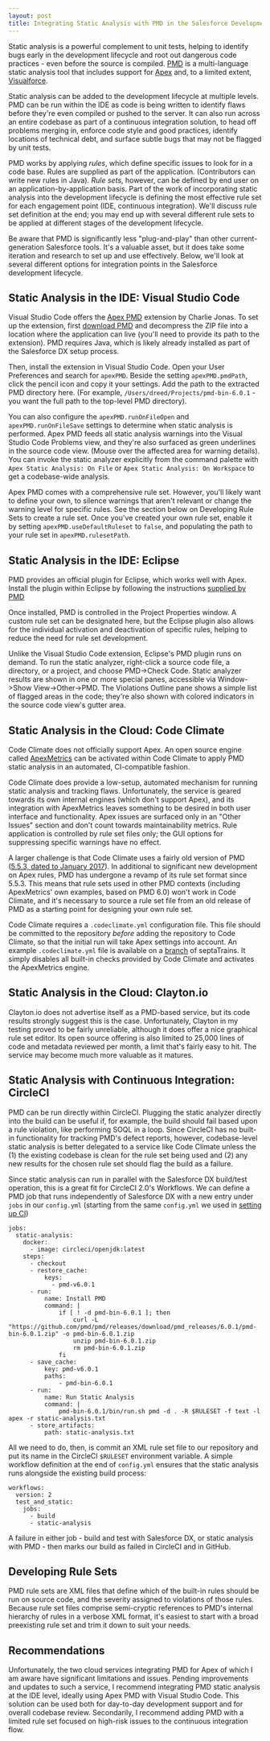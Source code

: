 ```yaml
---
layout: post
title: Integrating Static Analysis with PMD in the Salesforce Development Lifecycle
---
```


Static analysis is a powerful complement to unit tests, helping to identify bugs early in the development lifecycle and root out dangerous code practices - even before the source is compiled. [PMD](http://pmd.github.io/) is a multi-language static analysis tool that includes support for [Apex](https://pmd.github.io/pmd-6.0.1/pmd_rules_apex.html) and, to a limited extent, [Visualforce](https://pmd.github.io/pmd-6.0.1/pmd_rules_vf.html).

Static analysis can be added to the development lifecycle at multiple levels. PMD can be run within the IDE as code is being written to identify flaws before they're even compiled or pushed to the server. It can also run across an entire codebase as part of a continuous integration solution, to head off problems merging in, enforce code style and good practices, identify locations of technical debt, and surface subtle bugs that may not be flagged by unit tests.

PMD works by applying *rules*, which define specific issues to look for in a code base. Rules are supplied as part of the application. (Contributors can write new rules in Java). *Rule sets*, however, can be defined by end user on an application-by-application basis. Part of the work of incorporating static analysis into the development lifecycle is defining the most effective rule set for each engagement point (IDE, continuous integration). We'll discuss rule set definition at the end; you may end up with several different rule sets to be applied at different stages of the development lifecycle.

Be aware that PMD is significantly less "plug-and-play" than other current-generation Salesforce tools. It's a valuable asset, but it does take some iteration and research to set up and use effectively. Below, we'll look at several different options for integration points in the Salesforce development lifecycle.

## Static Analysis in the IDE: Visual Studio Code

Visual Studio Code offers the [Apex PMD](https://marketplace.visualstudio.com/items?itemName=chuckjonas.apex-pmd) extension by Charlie Jonas. To set up the extension, first [download PMD](https://pmd.github.io/#downloads) and decompress the ZIP file into a location where the application can live (you'll need to provide its path to the extension). PMD requires Java, which is likely already installed as part of the Salesforce DX setup process.

Then, install the extension in Visual Studio Code. Open your User Preferences and search for `apexPMD`. Beside the setting `apexPMD.pmdPath`, click the pencil icon and copy it your settings. Add the path to the extracted PMD directory here. (For example, `/Users/dreed/Projects/pmd-bin-6.0.1` - you want the full path to the top-level PMD directory).

You can also configure the `apexPMD.runOnFileOpen` and `apexPMD.runOnFileSave` settings to determine when static analysis is performed. Apex PMD feeds all static analysis warnings into the Visual Studio Code Problems view, and they're also surfaced as green underlines in the source code view. (Mouse over the affected area for warning details). You can invoke the static analyzer explicitly from the command palette with `Apex Static Analysis: On File` or `Apex Static Analysis: On Workspace` to get a codebase-wide analysis.

Apex PMD comes with a comprehensive rule set. However, you'll likely want to define your own, to silence warnings that aren't relevant or change the warning level for specific rules. See the section below on Developing Rule Sets to create a rule set. Once you've created your own rule set, enable it by setting `apexPMD.useDefaultRuleset` to `false`, and populating the path to your rule set in `apexPMD.rulesetPath`.

## Static Analysis in the IDE: Eclipse

PMD provides an official plugin for Eclipse, which works well with Apex. Install the plugin within Eclipse by following the instructions [supplied by PMD](https://pmd.github.io/latest/pmd_userdocs_tools.html#eclipse)

Once installed, PMD is controlled in the Project Properties window. A custom rule set can be designated here, but the Eclipse plugin also allows for the individual activation and deactivation of specific rules, helping to reduce the need for rule set development.

Unlike the Visual Studio Code extension, Eclipse's PMD plugin runs on demand. To run the static analyzer, right-click a source code file, a directory, or a project, and choose PMD->Check Code. Static analyzer results are shown in one or more special panes, accessible via Window->Show View->Other->PMD. The Violations Outline pane shows a simple list of flagged areas in the code; they're also shown with colored indicators in the source code view's gutter area.

## Static Analysis in the Cloud: Code Climate

Code Climate does not officially support Apex. An open source engine called [ApexMetrics](https://github.com/rsoesemann/codeclimate-apexmetrics) can be activated within Code Climate to apply PMD static analysis in an automated, CI-compatible fashion.

Code Climate does provide a low-setup, automated mechanism for running static analysis and tracking flaws. Unfortunately, the service is geared towards its own internal engines (which don't support Apex), and its integration with ApexMetrics leaves something to be desired in both user interface and functionality. Apex issues are surfaced only in an "Other Issues" section and don't count towards maintainability metrics. Rule application is controlled by rule set files only; the GUI options for suppressing specific warnings have no effect.

A larger challenge is that Code Climate uses a fairly old version of PMD ([5.5.3, dated to January 2017](https://github.com/pmd/pmd/releases/tag/pmd_releases%2F5.5.3)). In additional to significant new development on Apex rules, PMD has undergone a revamp of its rule set format since 5.5.3. This means that rule sets used in other PMD contexts (including ApexMetrics' own examples, based on PMD 6.0) won't work in Code Climate, and it's necessary to source a rule set file from an old release of PMD as a starting point for designing your own rule set.

Code Climate requires a `.codeclimate.yml` configuration file. This file should be committed to the repository *before* adding the repository to Code Climate, so that the initial run will take Apex settings into account. An example `.codeclimate.yml` file is available on a [branch](https://github.com/davidmreed/septaTrains/blob/codeclimate/.codeclimate.yml) of septaTrains. It simply disables all built-in checks provided by Code Climate and activates the ApexMetrics engine.

## Static Analysis in the Cloud: Clayton.io

Clayton.io does not advertise itself as a PMD-based service, but its code results strongly suggest this is the case. Unfortunately, Clayton in my testing proved to be fairly unreliable, although it does offer a nice graphical rule set editor. Its open source offering is also limited to 25,000 lines of code and metadata reviewed per month, a limit that's fairly easy to hit. The service may become much more valuable as it matures.

## Static Analysis with Continuous Integration: CircleCI

PMD can be run directly within CircleCI. Plugging the static analyzer directly into the build can be useful if, for example, the build should fail based upon a rule violation, like performing SOQL in a loop. Since CircleCI has no built-in functionality for tracking PMD's defect reports, however, codebase-level static analysis is better delegated to a service like Code Climate unless the (1) the existing codebase is clean for the rule set being used and (2) any new results for the chosen rule set should flag the build as a failure.

Since static analysis can run in parallel with the Salesforce DX build/test operation, this is a great fit for CircleCI 2.0's Workflows. We can define a PMD job that runs independently of Salesforce DX with a new entry under `jobs` in our `config.yml` (starting from the same `config.yml` we used in [setting up CI](http://www.ktema.org/2018/02/02/salesforce-dx-circleci/))

    jobs:
      static-analysis:
        docker:
          - image: circleci/openjdk:latest
        steps:
          - checkout
          - restore_cache:
              keys:
                - pmd-v6.0.1
          - run:
              name: Install PMD
              command: |
                  if [ ! -d pmd-bin-6.0.1 ]; then
                      curl -L "https://github.com/pmd/pmd/releases/download/pmd_releases/6.0.1/pmd-bin-6.0.1.zip" -o pmd-bin-6.0.1.zip
                      unzip pmd-bin-6.0.1.zip
                      rm pmd-bin-6.0.1.zip
                  fi
          - save_cache:
              key: pmd-v6.0.1
              paths:
                  - pmd-bin-6.0.1
          - run:
              name: Run Static Analysis
              command: |
                  pmd-bin-6.0.1/bin/run.sh pmd -d . -R $RULESET -f text -l apex -r static-analysis.txt
          - store_artifacts:
              path: static-analysis.txt

All we need to do, then, is commit an XML rule set file to our repository and put its name in the CircleCI `$RULESET` environment variable. A simple workflow definition at the end of `config.yml` ensures that the static analysis runs alongside the existing build process:

    workflows:
      version: 2
      test_and_static:
        jobs:
          - build
          - static-analysis

A failure in either job - build and test with Salesforce DX, or static analysis with PMD - then marks our build as failed in CircleCI and in GitHub.

## Developing Rule Sets

PMD rule sets are XML files that define which of the built-in rules should be run on source code, and the severity assigned to violations of those rules. Because rule set files comprise semi-cryptic references to PMD's internal hierarchy of rules in a verbose XML format, it's easiest to start with a broad preexisting rule set and trim it down to suit your needs.

## Recommendations

Unfortunately, the two cloud services integrating PMD for Apex of which I am aware have significant limitations and issues. Pending improvements and updates to such a service, I recommend integrating PMD static analysis at the IDE level, ideally using Apex PMD with Visual Studio Code. This solution can be used both for day-to-day development support and for overall codebase review. Secondarily, I recommend adding PMD with a limited rule set focused on high-risk issues to the continuous integration flow.
